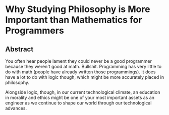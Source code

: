 # Why Studying Philosophy is More Important than Mathematics for Programmers

## Abstract

You often hear people lament they could never be a good programmer because they weren't good at math. Bullshit. Programming has very little to do with math (people have already written those programmings). It does have a lot to do with logic though, which might be more accurately placed in philosophy.

Alongside logic, though, in our current technological climate, an education in morality and ethics might be one of your most important assets as an engineer as we continue to shape our world through our technological advances.
